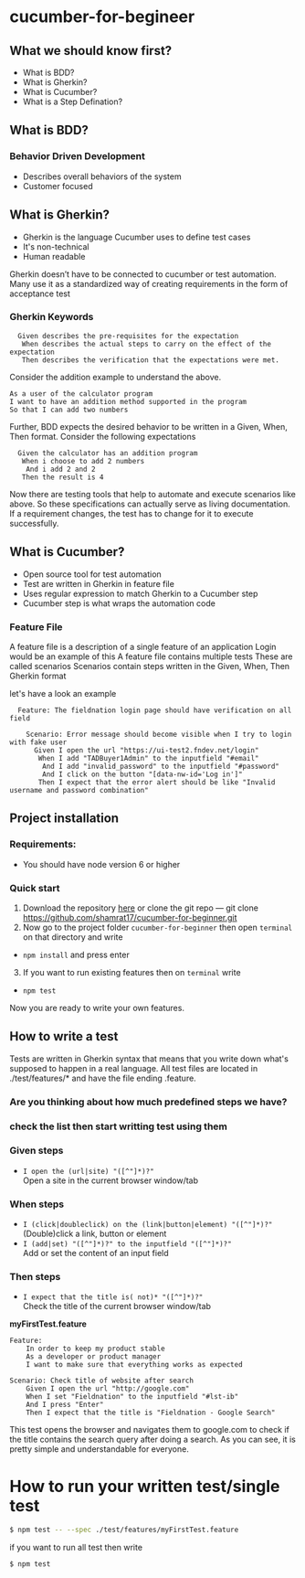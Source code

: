 # cucumber-for-begineer

## What we should know first?
- What is BDD?
- What is Gherkin?
- What is Cucumber?
- What is a Step Defination?

## What is BDD?
### Behavior Driven Development
- Describes overall behaviors of the system
- Customer focused

## What is Gherkin?
- Gherkin is the language Cucumber uses to define test cases
- It's non-technical
- Human readable

Gherkin doesn’t have to be connected to cucumber or test automation.
Many use it as a standardized way of creating requirements in the form of acceptance test

### Gherkin Keywords
```gherkin
  Given describes the pre-requisites for the expectation
   When describes the actual steps to carry on the effect of the expectation
   Then describes the verification that the expectations were met.
```
Consider the addition example to understand the above.
```
As a user of the calculator program
I want to have an addition method supported in the program
So that I can add two numbers
```
Further, BDD expects the desired behavior to be written in a Given, When, Then format. Consider the following expectations

```gherkin
  Given the calculator has an addition program
   When i choose to add 2 numbers
    And i add 2 and 2
   Then the result is 4
```
Now there are testing tools that help to automate and execute scenarios like above. So these specifications can actually serve as living documentation. If a requirement changes, the test has to change for it to execute successfully.

## What is Cucumber?
- Open source tool for test automation
- Test are written in Gherkin in feature file
- Uses regular expression to match Gherkin to a Cucumber step
- Cucumber step is what wraps the automation code

### Feature File
A feature file is a description of a single feature of an application
Login would be an example of this
A feature file contains multiple tests
These are called scenarios
Scenarios contain steps written in the Given, When, Then Gherkin format

let's have a look an example
```gherkin
  Feature: The fieldnation login page should have verification on all field
    
    Scenario: Error message should become visible when I try to login with fake user
      Given I open the url "https://ui-test2.fndev.net/login"
       When I add "TADBuyer1Admin" to the inputfield "#email"
        And I add "invalid_password" to the inputfield "#password"
        And I click on the button "[data-nw-id='Log in']"
       Then I expect that the error alert should be like "Invalid username and password combination"
```

## Project installation 

### Requirements:
- You should have node version 6 or higher

### Quick start
1. Download the repository [here]() or clone the git repo — git clone https://github.com/shamrat17/cucumber-for-beginner.git
2. Now go to the project folder `cucumber-for-beginner` then open `terminal` on that directory and write
- `npm install` and press enter
3. If you want to run existing features then on `terminal` write
- `npm test`

Now you are ready to write your own features.

## How to write a test
Tests are written in Gherkin syntax that means that you write down what's supposed to happen in a real language. All test files are located in ./test/features/* and have the file ending .feature. 

### Are you thinking about how much predefined steps we have?
### check the list then start writting test using them

### Given steps
- `I open the (url|site) "([^"]*)?"` <br>Open a site in the current browser window/tab

### When steps
- `I (click|doubleclick) on the (link|button|element) "([^"]*)?"` <br>(Double)click a link, button or element
- `I (add|set) "([^"]*)?" to the inputfield "([^"]*)?"` <br>Add or set the content of an input field

### Then steps
- `I expect that the title is( not)* "([^"]*)?"` <br>Check the title of the current browser window/tab

__myFirstTest.feature__
```gherkin
Feature:
    In order to keep my product stable
    As a developer or product manager
    I want to make sure that everything works as expected

Scenario: Check title of website after search
    Given I open the url "http://google.com"
    When I set "Fieldnation" to the inputfield "#lst-ib"
    And I press "Enter"
    Then I expect that the title is "Fieldnation - Google Search"

```
This test opens the browser and navigates them to google.com to check if the title contains the search
query after doing a search. As you can see, it is pretty simple and understandable for everyone.

# How to run your written test/single test

```sh
$ npm test -- --spec ./test/features/myFirstTest.feature
```

if you want to run all test then write
```sh
$ npm test
```

